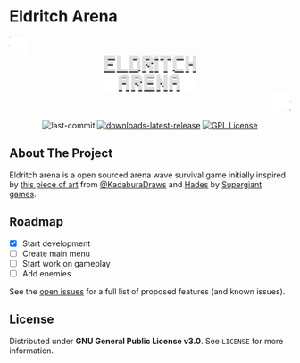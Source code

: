 # Eldritch Arena

<div align="left"> <img src=".github/art/top-left.png" alt="CornerLeft" width="32" height="32"> </div>
<div align="center"> <img src=".github/art/title.svg". alt="Title", width="165", height="64"> </div>
<div align="right"> <img src=".github/art/bottom-right.png" alt="CornerLeft" width="32" height="32"> </div>

<div align="center">

<!-- Project shields -->

![last-commit]
[![downloads-latest-release]][release-url]
[![GPL License][license-shield]][license-url]

</div>

<!-- ABOUT THE PROJECT -->
## About The Project

Eldritch arena is a open sourced arena wave survival game initially inspired by [this piece of art][kadabura-art] from [@KadaburaDraws][kadabura-twitter] and [Hades][hades-link] by [Supergiant games][supergiant-games-link].

<!-- ROADMAP -->
## Roadmap

- [x] Start development
- [ ] Create main menu
- [ ] Start work on gameplay
- [ ] Add enemies

See the [open issues](https://github.com/PetricaT/Eldritch-Arena/issues) for a full list of proposed features (and known issues).

<!-- LICENSE -->
## License

Distributed under **GNU General Public License v3.0**. See `LICENSE` for more information.

<!-- MARKDOWN LINKS & IMAGES -->
[last-commit]: https://img.shields.io/github/last-commit/PetricaT/Eldritch-Arena/main
[downloads-latest-release]: https://img.shields.io/github/downloads-pre/PetricaT/Eldritch-Arena/latest/total
[release-url]: https://github.com/PetricaT/Eldritch-Arena/releases
[license-shield]: https://img.shields.io/github/license/PetricaT/Eldritch-Arena
[license-url]: https://github.com/PetricaT/Eldritch-Arena/blob/main/LICENSE
[hades-link]: https://store.steampowered.com/app/1145360/Hades/
[supergiant-games-link]: https://www.supergiantgames.com/
[kadabura-twitter]: https://twitter.com/KadaburaDraws
[kadabura-art]: https://twitter.com/KadaburaDraws/status/1566865801956712449